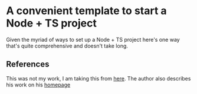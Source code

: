 # A convenient template to start a Node + TS project
Given the myriad of ways to set up a Node + TS project here's one way that's quite comprehensive and doesn't take long.

## References
This was not my work, I am taking this from [here](https://youtu.be/H91aqUHn8sE). The author also describes his work on his [homepage](https://fireship.io/lessons/typescript-nodejs-setup/)
